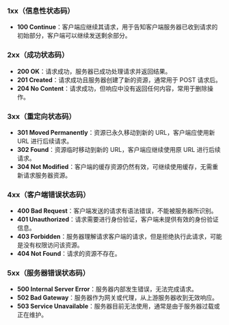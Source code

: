 ### 1xx（信息性状态码）
- **100 Continue**：客户端应继续其请求，用于告知客户端服务器已收到请求的初始部分，客户端可以继续发送剩余部分。

### 2xx（成功状态码）
- **200 OK**：请求成功，服务器已成功处理请求并返回结果。
- **201 Created**：请求成功且服务器创建了新的资源，通常用于 POST 请求后。
- **204 No Content**：请求成功，但响应中没有返回任何内容，常用于删除操作。

### 3xx（重定向状态码）
- **301 Moved Permanently**：资源已永久移动到新的 URL，客户端应使用新 URL 进行后续请求。
- **302 Found**：资源临时移动到新的 URL，客户端应继续使用原 URL 进行后续请求。
- **304 Not Modified**：客户端的缓存资源仍然有效，可继续使用缓存，无需重新请求服务器资源。

### 4xx（客户端错误状态码）
- **400 Bad Request**：客户端发送的请求有语法错误，不能被服务器所识别。
- **401 Unauthorized**：请求需要进行身份验证，客户端未提供有效的身份验证信息。
- **403 Forbidden**：服务器理解请求客户端的请求，但是拒绝执行此请求，可能是没有权限访问该资源。
- **404 Not Found**：请求的资源不存在。

### 5xx（服务器错误状态码）
- **500 Internal Server Error**：服务器内部发生错误，无法完成请求。
- **502 Bad Gateway**：服务器作为网关或代理，从上游服务器收到无效响应。
- **503 Service Unavailable**：服务器目前无法使用，通常是由于服务器过载或正在维护。 